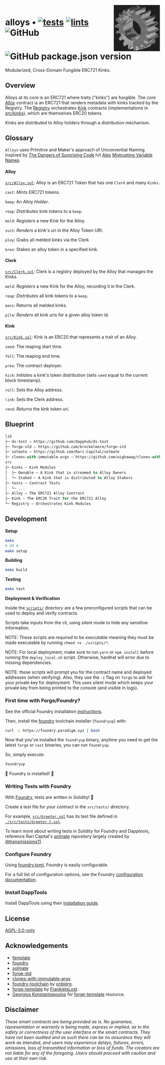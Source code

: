 <img align="right" width="150" height="150" top="100" src="./assets/gear.png">

# alloys  • [![tests](https://github.com/abigger87/alloys/actions/workflows/tests.yml/badge.svg)](https://github.com/abigger87/alloys/actions/workflows/tests.yml) [![lints](https://github.com/abigger87/alloys/actions/workflows/lints.yml/badge.svg)](https://github.com/abigger87/alloys/actions/workflows/lints.yml) ![GitHub](https://img.shields.io/github/license/abigger87/alloys) ![GitHub package.json version](https://img.shields.io/github/package-json/v/abigger87/alloys)


Modularized, Cross-Domain Fungible ERC721 Kinks.


## Overview

Alloys at its core is an ERC721 where traits ("kinks") are fungible. The core [Alloy](./src/Alloy.sol) contract is an ERC721 that renders metadata with kinks tracked by the Registry. The [Registry](./src/Registry.sol) orchestrates [Kink](./src/Kink.sol) contracts (implementations in [src/kinks](./src/kinks/)), which are themselves ERC20 tokens.

Kinks are distributed to Alloy holders through a distribution mechanism.

## Glossary

`Alloys` uses Primitive and Maker's approach of Unconvential Naming inspired by [The Dangers of Surprising Code](https://samczsun.com/the-dangers-of-surprising-code/) h/t [Alex](https://twitter.com/alexangelj) [Mistrusting Variable Names](https://twitter.com/alexangelj/status/1491280313162813441?s=20&t=NoFpNkO9orH8OZ34-DIfMQ).

#### Alloy

[`src/Alloy.sol`](./src/Alloy.sol): Alloy is an ERC721 Token that has one `Clerk` and many `Kinks`.

`cast`: _Mints_ ERC721 tokens.

`keep`: An Alloy _Holder_.

`reap`: _Distributes_ kink tokens to a `keep`.

`meld`: _Registers_ a new Kink for the Alloy.

`suit`: _Renders_ a kink's uri in the Alloy Token URI.

`ploy`: Grabs all melded kinks via the Clerk

`bren`: Stakes an alloy token in a specified kink.


#### Clerk

[`src/Clerk.sol`](./src/Clerk.sol): Clerk is a registry deployed by the Alloy that manages the Kinks.

`meld`: _Registers_ a new Kink for the Alloy, recording it in the Clerk.

`reap`: _Distributes_ all kink tokens to a `keep`.

`mass`: Returns all melded kinks.

`pile`: _Renders_ all kink uris for a given alloy token id.


#### Kink

[`src/Kink.sol`](./src/Kink.sol): Kink is an ERC20 that represents a trait of an Alloy.

`seed`: The reaping start time.

`fell`: The reaping end time.

`prex`: The contract deployer.

`kick`: _Initiates_ a kink's token distribution (sets `seed` equal to the current block timestamp).

`roll`: Sets the Alloy address.

`link`: Sets the Clerk address.

`rend`: _Returns_ the kink token uri.

## Blueprint

```ml
lib
├─ ds-test — https://github.com/dapphub/ds-test
├─ forge-std — https://github.com/brockelmore/forge-std
├─ solmate — https://github.com/Rari-Capital/solmate
├─ clones-with-immutable-args — https://github.com/wighawag/clones-with-immutable-args
src
├─ kinks — Kink Modules
│  ├─ Ownable — A Kink that is streamed to Alloy Owners
│  └─ Staked — A Kink that is distributed to Alloy Stakers
├─ tests — Contract Tests
│  └─ ...
├─ Alloy — The ERC721 Alloy Contract
├─ Kink — The ERC20 Trait for the ERC721 Alloy
└─ Registry — Orchestrates Kink Modules
```

## Development

**Setup**
```bash
make
# OR #
make setup
```

**Building**
```bash
make build
```

**Testing**
```bash
make test
```

**Deployment & Verification**

Inside the [`scripts/`](./scripts/) directory are a few preconfigured scripts that can be used to deploy and verify contracts.

Scripts take inputs from the cli, using silent mode to hide any sensitive information.

NOTE: These scripts are required to be _executable_ meaning they must be made executable by running `chmod +x ./scripts/*`.

NOTE: For local deployment, make sure to run `yarn` or `npm install` before running the `deploy_local.sh` script. Otherwise, hardhat will error due to missing dependencies.

NOTE: these scripts will prompt you for the contract name and deployed addresses (when verifying). Also, they use the `-i` flag on `forge` to ask for your private key for deployment. This uses silent mode which keeps your private key from being printed to the console (and visible in logs).

### First time with Forge/Foundry?

See the official Foundry installation [instructions](https://github.com/gakonst/foundry/blob/master/README.md#installation).

Then, install the [foundry](https://github.com/gakonst/foundry) toolchain installer (`foundryup`) with:
```bash
curl -L https://foundry.paradigm.xyz | bash
```

Now that you've installed the `foundryup` binary,
anytime you need to get the latest `forge` or `cast` binaries,
you can run `foundryup`.

So, simply execute:
```bash
foundryup
```

🎉 Foundry is installed! 🎉

### Writing Tests with Foundry

With [Foundry](https://gakonst.xyz), tests are written in Solidity! 🥳

Create a test file for your contract in the `src/tests/` directory.

For example, [`src/Greeter.sol`](./src/Greeter.sol) has its test file defined in [`./src/tests/Greeter.t.sol`](./src/tests/Greeter.t.sol).

To learn more about writing tests in Solidity for Foundry and Dapptools, reference Rari Capital's [solmate](https://github.com/Rari-Capital/solmate/tree/main/src/test) repository largely created by [@transmissions11](https://twitter.com/transmissions11).

### Configure Foundry

Using [foundry.toml](./foundry.toml), Foundry is easily configurable.

For a full list of configuration options, see the Foundry [configuration documentation](https://github.com/gakonst/foundry/blob/master/config/README.md#all-options).

### Install DappTools

Install DappTools using their [installation guide](https://github.com/dapphub/dapptools#installation).


## License

[AGPL-3.0-only](https://github.com/abigger87/alloys/blob/master/LICENSE)

## Acknowledgements

- [femplate](https://github.com/abigger87/femplate)
- [foundry](https://github.com/gakonst/foundry)
- [solmate](https://github.com/Rari-Capital/solmate)
- [forge-std](https://github.com/brockelmore/forge-std)
- [clones-with-immutable-args](https://github.com/wighawag/clones-with-immutable-args).
- [foundry-toolchain](https://github.com/onbjerg/foundry-toolchain) by [onbjerg](https://github.com/onbjerg).
- [forge-template](https://github.com/FrankieIsLost/forge-template) by [FrankieIsLost](https://github.com/FrankieIsLost).
- [Georgios Konstantopoulos](https://github.com/gakonst) for [forge-template](https://github.com/gakonst/forge-template) resource.

## Disclaimer

_These smart contracts are being provided as is. No guarantee, representation or warranty is being made, express or implied, as to the safety or correctness of the user interface or the smart contracts. They have not been audited and as such there can be no assurance they will work as intended, and users may experience delays, failures, errors, omissions, loss of transmitted information or loss of funds. The creators are not liable for any of the foregoing. Users should proceed with caution and use at their own risk._
